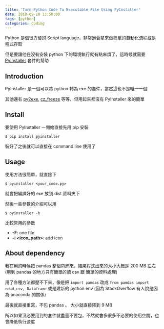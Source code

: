```yaml
---
title: 'Turn Python Code To Executable File Using PyInstaller'
date: 2018-09-19 13:50:00
tags: [python]
categories: Coding
---
```


Python 是個很方便的 Script language，非常適合拿來做簡單的自動化流程或是程式存取

但是要讓他在沒有安裝 python 下的環境執行就有點麻煩了，這時候就需要 [PyInstaller](https://www.pyinstaller.org/) 套件的幫助

<!--More-->

## Introduction

PyInstaller 是一個可以將 python 轉為 exe 的套件，當然這也不是唯一一個

其他還有 [py2exe](http://www.py2exe.org/), [cz_freeze](https://cx-freeze.readthedocs.io/) 等等，但用起來都沒有 PyInstaller 來的簡單

## Install

要使用 PyInstaller 一開始直接先用 pip 安裝

    $ pip install pyinstaller

裝好了之後就可以直接在 command line 使用了

## Usage

使用方法很簡單，就直接下

    $ pyinstaller <your_code.py>

就會把編譯好的 exe 放到 dist 資料夾下

然後一些參數的介紹可以用

    $ pyinstaller -h

比較常用的參數

+ **-F**: one file
+ **-i <icon_path>**: add icon

## About dependency

我在用的時候把 pandas 整個包進來，結果程式出來的大小大概是 200 MB 左右 (用到 pandas 的地方只有簡單的讀 csv 跟 簡單的資料處理)

用了各種方法都壓不下來，像是把 `import pandas` 改成 `from pandas import read_csv, Dataframe` 或是建新的 python env (因為 StackOverflow 有人說是因為 anaconda 的關係)

最後就直接重寫，不包 pandas 。 大小就直接降到 9 MB

所以如果沒必要用到的套件就盡量不要包，不然就會多很多不必要的使用空間，也會降低執行速度
